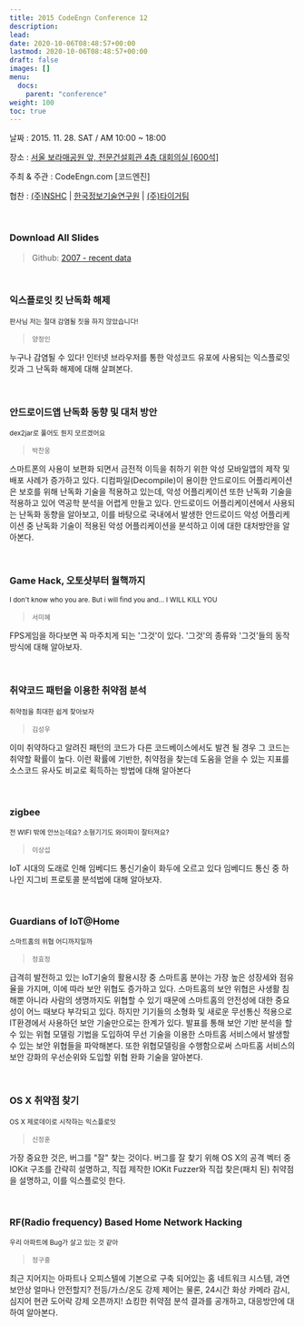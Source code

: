 ```yaml
---
title: 2015 CodeEngn Conference 12
description: 
lead: 
date: 2020-10-06T08:48:57+00:00
lastmod: 2020-10-06T08:48:57+00:00
draft: false
images: []
menu:
  docs:
    parent: "conference"
weight: 100
toc: true
---
```


날짜 : 2015. 11. 28. SAT / AM 10:00 ~ 18:00 

장소 : <a href='https://map.naver.com/local/siteview.nhn?code=19039533' target='_blank'>서울 보라매공원 앞, 전문건설회관 4층 대회의실 [600석]</a>

주최 & 주관 : CodeEngn.com [코드엔진] &nbsp;

협찬 : <a href='https://www.nshc.net' target='_blank'>(주)NSHC</a> | <a href='https://kitri.re.kr' target='_blank'>한국정보기술연구원</a> | <a href='http://tigerteam.kr' target='_blank'>(주)타이거팀</a>

<br />

### Download All Slides

> Github: <a href='https://github.com/codeengn/codeengn-conference' target='_blank'>2007 - recent data</a>

<br />


### 익스플로잇 킷 난독화 해제

<small>판사님 저는 절대 감염될 짓을 하지 않았습니다!</small>

> <small>양정인</small>

누구나 감염될 수 있다! 인터넷 브라우저를 통한 악성코드 유포에 사용되는 익스플로잇 킷과 그 난독화 해제에 대해 살펴본다.


<br />

### 안드로이드앱 난독화 동향 및 대처 방안

<small>dex2jar로 풀어도 뭔지 모르겠어요</small>

> <small>박찬웅</small>


스마트폰의 사용이 보편화 되면서 금전적 이득을 취하기 위한 악성 모바일앱의 제작 및 배포 사례가 증가하고 있다. 디컴파일(Decompile)이 용이한 안드로이드 어플리케이션은 보호를 위해 난독화 기술을 적용하고 있는데, 악성 어플리케이션 또한 난독화 기술을 적용하고 있어 역공학 분석을 어렵게 만들고 있다. 안드로이드 어플리케이션에서 사용되는 난독화 동향을 알아보고, 이를 바탕으로 국내에서 발생한 안드로이드 악성 어플리케이션 중 난독화 기술이 적용된 악성 어플리케이션을 분석하고 이에 대한 대처방안을 알아본다.


<br />

### Game Hack, 오토샷부터 월핵까지

<small>I don't know who you are. But i will find you and... I WILL KILL YOU</small>

> <small>서미혜</small>


FPS게임을 하다보면 꼭 마주치게 되는 '그것'이 있다. '그것'의 종류와 '그것'들의 동작 방식에 대해 알아보자.


<br />

### 취약코드 패턴을 이용한 취약점 분석

<small>취약점을 최대한 쉽게 찾아보자</small>

> <small>김성우</small>


이미 취약하다고 알려진 패턴의 코드가 다른 코드베이스에서도 발견 될 경우 그 코드는 취약할 확률이 높다. 이런 확률에 기반한, 취약점을 찾는데 도움을 얻을 수 있는 지표를 소스코드 유사도 비교로 획득하는 방법에 대해 알아본다


<br />

### zigbee

<small>전 WIFI 밖에 안쓰는데요? 소형기기도 와이파이 잘터져요?</small>

> <small>이상섭</small>


IoT 시대의 도래로 인해 임베디드 통신기술이 화두에 오르고 있다 임베디드 통신 중 하나인 지그비 프로토콜 분석법에 대해 알아보자.


<br />

### Guardians of IoT@Home

<small>스마트홈의 위협 어디까지일까</small>

> <small>정효정</small>


급격히 발전하고 있는 IoT기술의 활용시장 중 스마트홈 분야는 가장 높은 성장세와 점유율을 가지며, 이에 따라 보안 위협도 증가하고 있다. 스마트홈의 보안 위협은 사생활 침해뿐 아니라 사람의 생명까지도 위협할 수 있기 때문에 스마트홈의 안전성에 대한 중요성이 어느 때보다 부각되고 있다. 하지만 기기들의 소형화 및 새로운 무선통신 적용으로 IT환경에서 사용하던 보안 기술만으로는 한계가 있다. 발표를 통해 보안 기반 분석을 할 수 있는 위협 모델링 기법을 도입하여 무선 기술을 이용한 스마트홈 서비스에서 발생할 수 있는 보안 위협들을 파악해본다. 또한 위협모델링을 수행함으로써 스마트홈 서비스의 보안 강화의 우선순위와 도입할 위협 완화 기술을 알아본다.


<br />

### OS X 취약점 찾기

<small>OS X 제로데이로 시작하는 익스플로잇</small>

> <small>신정훈</small>


가장 중요한 것은, 버그를 "잘" 찾는 것이다. 버그를 잘 찾기 위해 OS X의 공격 벡터 중 IOKit 구조를 간략히 설명하고, 직접 제작한 IOKit Fuzzer와 직접 찾은(패치 된) 취약점을 설명하고, 이를 익스플로잇 한다.


<br />

### RF(Radio frequency) Based Home Network Hacking

<small>우리 아파트에 Bug가 살고 있는 것 같아</small>

> <small>정구홍</small>


최근 지어지는 아파트나 오피스텔에 기본으로 구축 되어있는 홈 네트워크 시스템, 과연 보안상 얼마나 안전할지? 전등/가스/온도 강제 제어는 물론, 24시간 화상 카메라 감시, 심지어 현관 도어락 강제 오픈까지! 쇼킹한 취약점 분석 결과를 공개하고, 대응방안에 대하여 알아본다.
